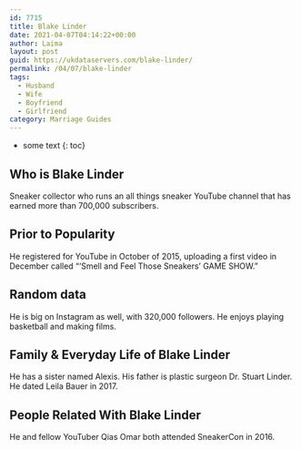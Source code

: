 ```yaml
---
id: 7715
title: Blake Linder
date: 2021-04-07T04:14:22+00:00
author: Laima
layout: post
guid: https://ukdataservers.com/blake-linder/
permalink: /04/07/blake-linder
tags:
  - Husband
  - Wife
  - Boyfriend
  - Girlfriend
category: Marriage Guides
---
```


* some text
{: toc}


## Who is Blake Linder
                  
                  
                  
Sneaker collector who runs an all things sneaker YouTube channel that has earned more than 700,000 subscribers.
                  
              
            
              
            
                
                
                
## Prior to Popularity
                  
                  
                  
He registered for YouTube in October of 2015, uploading a first video in December called &#8220;&#8216;Smell and Feel Those Sneakers&#8217; GAME SHOW.&#8221;
                  
              
            
              
            
                
                
                
## Random data
                  
                  
                  
He is big on Instagram as well, with 320,000 followers. He enjoys playing basketball and making films.
                  
              
            
              
            
                
                
                
## Family & Everyday Life of Blake Linder
                  
                  
                  
He has a sister named Alexis. His father is plastic surgeon Dr. Stuart Linder. He dated Leila Bauer in 2017.
                  
              
            
              
            
                
                
                
## People Related With Blake Linder
                  
                  
                  
He and fellow YouTuber Qias Omar both attended SneakerCon in 2016.
                  
              
            
              
            
                
              
            
              
              
            
            
              
            
          
          
          